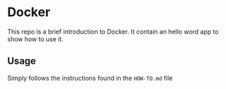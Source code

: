 # Docker

This repo is a brief introduction to Docker. It contain an hello word app to show how to use it.

## Usage

Simply follows the instructions found in the `HOW-TO.md` file
